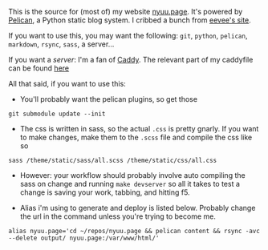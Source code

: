 This is the source for (most of) my website [nyuu.page](https://nyuu.page). It's powered by [Pelican][], a Python static blog system. I cribbed a bunch from [eevee's site](https://github.com/eevee/eev.ee).

If you want to use this, you may want the following: `git`, `python`, `pelican`, `markdown`, `rsync`, `sass`, a server…

  If you want a *server*: I'm a fan of [Caddy](https://caddyserver.com/). The relevant part of my caddyfile can be found [here](https://gist.github.com/nyuutsu/5b11bce0e7c415926934caa08994ab4c1)

All that said, if you want to use this:

* You'll probably want the pelican plugins, so get those

`git submodule update --init`

* The css is written in sass, so the actual `.css` is pretty gnarly. If you want to make changes, make them to the `.scss` file and  compile the css like so

`sass /theme/static/sass/all.scss /theme/static/css/all.css`

* However: your workflow should probably involve auto compiling the sass on change and running `make devserver` so all it takes to test a change is saving your work, tabbing, and hitting f5.

* Alias i'm using to generate and deploy is listed below. Probably change the url in the command unless you're trying to become me.

`alias nyuu.page='cd ~/repos/nyuu.page && pelican content && rsync -avc --delete output/ nyuu.page:/var/www/html/'`

[Pelican]: http://docs.getpelican.com/
